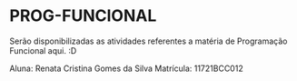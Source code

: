 # PROG-FUNCIONAL
Serão disponibilizadas as atividades referentes a matéria de Programação Funcional aqui. :D

Aluna: Renata Cristina Gomes da Silva 
Matrícula: 11721BCC012
